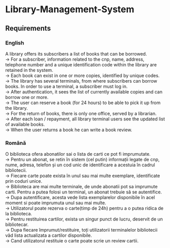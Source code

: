 # Library-Management-System

## Requirements 
### English
A library offers its subscribers a list of books that can be borrowed. <br>
-> For a subscriber, information related to the cnp, name, address, telephone number and a unique identification code within the library are retained in the system. <br>
-> Each book can exist in one or more copies, identified by unique codes. <br>
-> The library has several terminals, from where subscribers can borrow books. In order to use a terminal, a subscriber must log in. <br>
-> After authentication, it sees the list of currently available copies and can borrow one or more. <br>
-> The user can reserve a book (for 24 hours) to be able to pick it up from the library. <br>
-> For the return of books, there is only one office, served by a librarian. <br>
-> After each loan / repayment, all library terminal users see the updated list of available books. <br>
-> When the user returns a book he can write a book review. <br>
### Română
O biblioteca ofera abonatilor sai o lista de carti ce pot fi imprumutate. <br>
-> Pentru un abonat, se retin în sistem (cel putin) informații legate de cnp, nume, adresa, telefon și un cod unic de identificare a acestuia în cadrul bibliotecii. <br>
-> Fiecare carte poate exista în unul sau mai multe exemplare, identificate prin coduri unice. <br>
-> Biblioteca are mai multe terminale, de unde abonatii pot sa imprumute carti. Pentru a putea folosi un terminal, un abonat trebuie să se autentifice.<br>
-> Dupa autentificare, acesta vede lista exemplarelor disponibile în acel moment si poate imprumuta unul sau mai multe.<br>
-> Utilizatorul poate rezerva o carte(timp de 24h) pentru a o putea ridica de la biblioteca. <br>
-> Pentru restituirea cartilor, exista un singur punct de lucru, deservit de un bibliotecar. <br>
-> Dupa fiecare împrumut/restituire, toți utilizatorii terminalelor bibliotecii văd lista actualizata a cartilor disponibile. <br>
-> Cand utilizatorul restituie o carte poate scrie un review cartii.<br>

